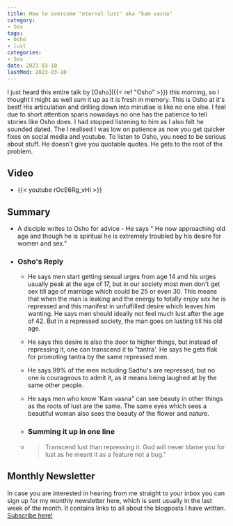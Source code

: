 ```yaml
---
title: How to overcome "eternal lust' aka "kam vasna"
category:
- Sex
tags:
- Osho
- lust
categories:
- Sex
date: 2023-03-10
lastMod: 2023-03-10
---
```

I just heard this entire talk by [Osho]({{< ref "Osho" >}}) this morning, so I thought I might as well sum it up as it is fresh in memory. This is Osho at it's best! His articulation and drilling down into minutiae is like no one else. I feel due to short attention spans nowadays no one has the patience to tell stories like Osho does. I had stopped listening to him as I also felt he sounded dated. The I realised I was low on patience as now you get quicker fixes on social media and youtube. To listen to Osho, you need to be serious about stuff. He doesn't give you quotable quotes. He gets to the root of the problem.

## Video

  + {{< youtube rOcE6Rg_vHI >}}

## Summary

  + A disciple writes to Osho for advice - He says " He now approaching old age and though he is spiritual he is extremely troubled by his desire for women and sex."

  + ### Osho's Reply

    + He says men start getting sexual urges from age 14 and his urges usually peak at the age of 17, but in our society most men don't get sex till age of marriage which could be 25 or even 30. This means that when the man is leaking and the energy to totally enjoy sex he is repressed and this manifest in unfulfilled desire which leaves him wanting. He says men should ideally not feel much lust after the age of 42. But in a repressed society, the man goes on lusting till his old age.

    + He says this desire is also the door to higher things, but instead of repressing it, one can transcend it to "tantra'. He says he gets flak for promoting tantra by the same repressed men.

    + He says 99% of the men including Sadhu's are repressed, but no one is courageous to admit it, as it means being laughed at by the same other people.

    + He says men who know 'Kam vasna" can see beauty in other things as the roots of lust are the same. The same eyes which sees a beautiful woman also sees the beauty of the flower and nature.

    + ### Summing it up in one line

    + > Transcend lust than repressing it. God will never blame you for lust as he meant it as a feature not a bug."

## Monthly Newsletter

In case you are interested in hearing from me straight to your inbox you can sign up for my monthly newsletter here, which is sent usually in the last week of the month. It contains links to all about the blogposts I have written. [Subscribe here!](https://www.getrevue.co/profile)
